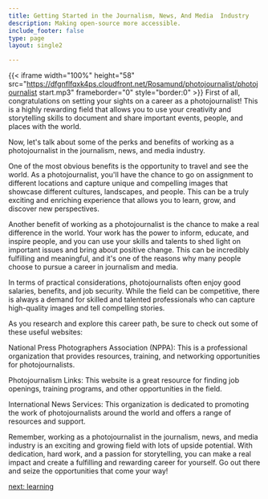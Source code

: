 ```yaml
---
title: Getting Started in the Journalism, News, And Media  Industry
description: Making open-source more accessible.
include_footer: false
type: page
layout: single2

---
```


{{< iframe width="100%" height="58" src="https://dfgnflfqxk4ps.cloudfront.net/Rosamund/photojournalist/photojournalist start.mp3" frameborder="0" style="border:0" >}}
First of all, congratulations on setting your sights on a career as a photojournalist! This is a highly rewarding field that allows you to use your creativity and storytelling skills to document and share important events, people, and places with the world.

Now, let's talk about some of the perks and benefits of working as a photojournalist in the journalism, news, and media industry.

One of the most obvious benefits is the opportunity to travel and see the world. As a photojournalist, you'll have the chance to go on assignment to different locations and capture unique and compelling images that showcase different cultures, landscapes, and people. This can be a truly exciting and enriching experience that allows you to learn, grow, and discover new perspectives.

Another benefit of working as a photojournalist is the chance to make a real difference in the world. Your work has the power to inform, educate, and inspire people, and you can use your skills and talents to shed light on important issues and bring about positive change. This can be incredibly fulfilling and meaningful, and it's one of the reasons why many people choose to pursue a career in journalism and media.

In terms of practical considerations, photojournalists often enjoy good salaries, benefits, and job security. While the field can be competitive, there is always a demand for skilled and talented professionals who can capture high-quality images and tell compelling stories.

As you research and explore this career path, be sure to check out some of these useful websites:

National Press Photographers Association (NPPA): This is a professional organization that provides resources, training, and networking opportunities for photojournalists.

Photojournalism Links: This website is a great resource for finding job openings, training programs, and other opportunities in the field.

International News Services: This organization is dedicated to promoting the work of photojournalists around the world and offers a range of resources and support.

Remember, working as a photojournalist in the journalism, news, and media industry is an exciting and growing field with lots of upside potential. With dedication, hard work, and a passion for storytelling, you can make a real impact and create a fulfilling and rewarding career for yourself. Go out there and seize the opportunities that come your way!


<a href="https://workdojos.com/photojournalist/learning">next: learning</a>
